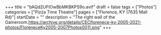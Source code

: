 +++
title = "bAQd2UFIOwBbMKBKPS9o.avif"
draft = false
tags = ["Photos"]
categories = ["Pizza Time Theatre"]
pages = ["Florence, KY (7635 Mall Rd)"]
startDate = ""
description = "The right wall of the Gameroom.https://archive.org/details/CECflorenece-ky-2005-2021-photos/FloreneceKy2005-2007Photos0011.png"
+++
